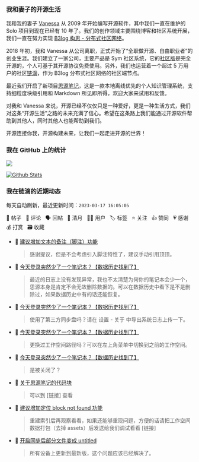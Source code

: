 ### 我和妻子的开源生活

我和我的妻子 [Vanessa](https://github.com/Vanessa219) 从 2009 年开始编写开源软件，其中我们一直在维护的 Solo 项目到现在已经有 10 年了。我们的创作领域主要围绕博客和社区系统开展，我们一直在努力实现 [B3log 构思 - 分布式社区网络](https://ld246.com/article/1546941897596)。

2018 年初，我和 Vanessa 从公司离职，正式开始了“全职做开源、自由职业者”的创业生涯。我们建立了一家公司，主要产品是 Sym 社区系统，它的[社区版](https://github.com/88250/symphony)是完全开源的，个人可基于其开源协议免费使用。另外，我们也运营着一个超过 5 万用户的社区[链滴](https://ld246.com)，作为 B3log 分布式社区网络的社区端节点。

最近我们开启了新项目[思源笔记](https://github.com/siyuan-note/siyuan)，这是一款本地离线优先的个人知识管理系统，支持细粒度块级引用和 Markdown 所见即所得，欢迎大家来试用和反馈。

对我和 Vanessa 来说，开源已经不仅仅只是一种爱好，更是一种生活方式，我们对这条“开源生活”之路的未来充满了信心。希望在这条路上我们能通过开源软件帮助到其他人，同时其他人也能帮助到我们。

开源连接你我，开源构建未来，让我们一起走进开源的世界！

### 我在 GitHub 上的统计

<a title="Hits" target="_blank" href="https://github.com/88250/88250"><img src="https://hits.b3log.org/88250/88250.svg"></a>

[![Github Stats](https://github-readme-stats.vercel.app/api?username=88250&theme=tokyonight&show_icons=true)](https://github.com/88250)

<!--events start -->

### 我在链滴的近期动态

每天自动刷新，最近更新时间：`2023-03-17 16:05:05`

📝 帖子 &nbsp; 💬 评论 &nbsp; 🗣 回帖 &nbsp; 🌙 清月 &nbsp; 👨‍💻 用户 &nbsp; 🏷️ 标签 &nbsp; ⭐️ 关注 &nbsp; 👍 赞同 &nbsp; 💗 感谢 &nbsp; 💰 打赏 &nbsp; 🗃 收藏

* 💬 [建议增加文本的备注（脚注）功能](https://ld246.com/article/1679023869684/comment/1679024222125#comments)

  > 感谢提议，但是不会考虑引入脚注特性了，建议手动引用顶顶。
* 💬 [今天登录突然少了一个笔记本？【数据历史找到了】](https://ld246.com/article/1679021394709/comment/1679023591661#comments)

  > 最近的日志上没有发现异常，我也不太清楚为何你的笔记本会少一个，思源本身是肯定不会无故删除数据的。可以在数据历史中看下是不是删除过，如果数据历史中有的话还能恢复。
* 💬 [今天登录突然少了一个笔记本？【数据历史找到了】](https://ld246.com/article/1679021394709/comment/1679022704288#comments)

  > 使用了第三方同步盘吗？请在 设置 - 关于 中导出系统日志上传一下。
* 💬 [今天登录突然少了一个笔记本？【数据历史找到了】](https://ld246.com/article/1679021394709/comment/1679022393164#comments)

  > 更换过工作空间路径吗？可以在左上角菜单中切换到之前的工作空间。
* 💬 [今天登录突然少了一个笔记本？【数据历史找到了】](https://ld246.com/article/1679021394709/comment/1679022080141#comments)

  > 是被关闭了？
* 💬 [关于思源笔记的代码块](https://ld246.com/article/1679018303693/comment/1679018760292#comments)

  > 可以到 [链接] 查看
* 💬 [建议增加定位 block not found 功能](https://ld246.com/article/1678975698137/comment/1679018703771#comments)

  > 重建索引后再观察看看，如果还能够重现问题，方便的话请把工作空间数据打包（去掉 assets）后发送给我们调试看看 [链接]
* 💬 [开启同步后部分文件变成 untitled](https://ld246.com/article/1678980268805/comment/1678981058512#comments)

  > 所有设备上更新到最新版，这个问题应该已经解决了。


<!--events end -->
